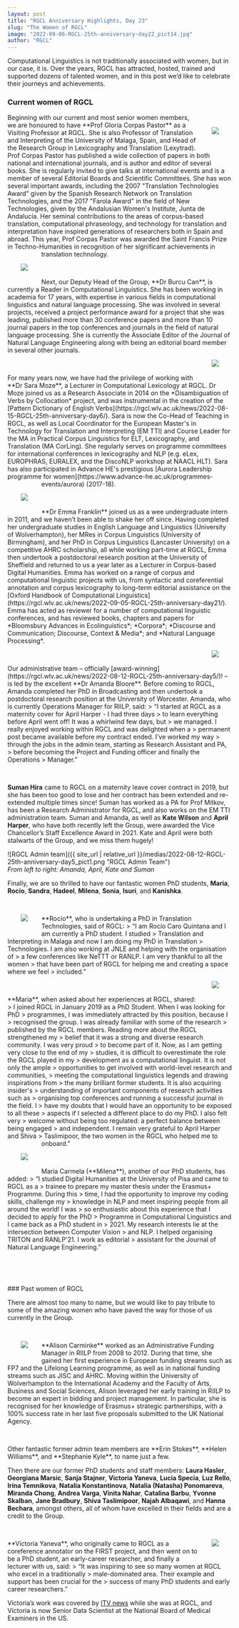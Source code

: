 ```yaml
---
layout: post
title: "RGCL Anniversary Highlights, Day 23"
slug: "The Women of RGCL"
image: "2022-09-06-RGCL-25th-anniversary-day22_pict14.jpg"
author: "RGCL"
---
```


Computational Linguistics is not traditionally associated with women, but in
our case, it is. Over the years, RGCL has attracted, hosted, trained and
supported dozens of talented women, and in this post we’d like to celebrate
their journeys and achievements.

### Current women of RGCL
<img style="float: right; margin:30px 30px 30px 30px" src="{{ site_url | relative_url }}/medias/2022-09-07-RGCL-25th-anniversary-day23_pict1.jpg">
Beginning with our current and most senior women members, we are honoured to
have **Prof Gloria Corpas Pastor** as a Visiting Professor at RGCL. She is also
Professor of Translation and Interpreting of the University of Malaga, Spain,
and Head of the Research Group in Lexicography and Translation (Lexytrad). Prof
Corpas Pastor has published a wide collection of papers in both national and
international journals, and is author and editor of several books. She is
regularly invited to give talks at international events and is a member of
several Editorial Boards and Scientific Committees. She has won several
important awards, including the 2007 "Translation Technologies Award" given by
the Spanish Research Network on Translation Technologies, and the 2017 "Farola
Award" in the field of New Technologies, given by the Andalusian Women's
Institute, Junta de Andalucía.  Her seminal contributions to the areas of
corpus-based translation, computational phraseology, and technology for
translation and interpretation have inspired generations of researchers both in
Spain and abroad. This year, Prof Corpas Pastor was awarded the Saint Francis
Prize in Techno-Humanities in recognition of her significant achievements in
translation technology.

<img style="float: left; margin:30px 30px 30px 30px" src="{{ site_url | relative_url }}/medias/2022-09-07-RGCL-25th-anniversary-day23_pict2.jpg">
<p>&nbsp;</p>
Next, our Deputy Head of the Group, **Dr Burcu Can**, is currently a Reader in
Computational Linguistics. She has been working in academia for 17 years, with
expertise in various fields in computational linguistics and natural language
processing. She was involved in several projects, received a project
performance award for a project that she was leading, published more than 30
conference papers and more than 10 journal papers in the top conferences and
journals in the field of natural language processing. She is currently the
Associate Editor of the Journal of Natural Language Engineering along with
being an editorial board member in several other journals. 


<img style="float: right; margin:30px 30px 30px 30px" src="{{ site_url | relative_url }}/medias/2022-09-07-RGCL-25th-anniversary-day23_pict3.png">
<p>&nbsp;</p>
For many years now, we have had the privilege of working with **Dr Sara Moze**, a
Lecturer in Computational Lexicology at RGCL. Dr Moze joined us as a Research
Associate in 2014 on the *Disambiguation of Verbs by Collocation* project, and
was instrumental in the creation of the [Pattern Dictionary of English Verbs](https://rgcl.wlv.ac.uk/news/2022-08-15-RGCL-25th-anniversary-day6/).
Sara is now the Co-Head of Teaching in RGCL, as well as Local Coordinator for
the European Master's in Technology for Translation and Interpreting (EM TTI)
and Course Leader for the MA in Practical Corpus Linguistics for ELT,
Lexicography, and Translation (MA CorLing). She regularly serves on programme
committees for international conferences in lexicography and NLP (e.g. eLex,
EUROPHRAS, EURALEX, and the DiscoNLP workshop at NAACL HLT). Sara has also
participated in Advance HE's prestigious [Aurora Leadership programme for women](https://www.advance-he.ac.uk/programmes-events/aurora)
(2017-18).

<img style="float: left; margin:30px 30px 30px 30px" src="{{ site_url | relative_url }}/medias/2022-09-07-RGCL-25th-anniversary-day23_pict4.jpg">
<p>&nbsp;</p>
**Dr Emma Franklin** joined us as a wee undergraduate intern in 2011, and we
haven’t been able to shake her off since. Having completed her undergraduate
studies in English Language and Linguistics (University of Wolverhampton), her
MRes in Corpus Linguistics (University of Birmingham), and her PhD in Corpus
Linguistics (Lancaster University) on a competitive AHRC scholarship, all while
working part-time at RGCL, Emma then undertook a postdoctoral research position
at the University of Sheffield and returned to us a year later as a Lecturer in
Corpus-based Digital Humanities. Emma has worked on a range of corpus and
computational linguistic projects with us, from syntactic and coreferential
annotation and corpus lexicography to long-term editorial assistance on the
[Oxford Handbook of Computational Linguistics](https://rgcl.wlv.ac.uk/news/2022-09-05-RGCL-25th-anniversary-day21/). Emma has acted as reviewer for a
number of computational linguistic conferences, and has reviewed books,
chapters and papers for *Bloomsbury Advances in Ecolinguistics*; *Corpora*;
*Discourse and Communication; Discourse, Context & Media*; and *Natural Language
Processing*.

<img style="float: right; margin:30px 30px 30px 30px" src="{{ site_url | relative_url }}/medias/2022-09-07-RGCL-25th-anniversary-day23_pict5.jpg">
<p>&nbsp;</p>
Our administrative team – officially [award-winning](https://rgcl.wlv.ac.uk/news/2022-08-12-RGCL-25th-anniversary-day5/)! – is led by the excellent
**Dr Amanda Bloore**. Before coming to RGCL, Amanda completed her PhD in
Broadcasting and then undertook a postdoctoral research position at the
University of Worcester. Amanda, who is currently Operations Manager for RIILP,
said: 
> “I started at RGCL as a maternity cover for April Harper - I had three days
> to learn everything before April went off! It was a whirlwind few days, but
> we managed. I really enjoyed working within RGCL and was delighted when a
> permanent post became available before my contract ended. I’ve worked my way
> through the jobs in the admin team, starting as Research Assistant and PA,
> before becoming the Project and Funding officer and finally the Operations
> Manager.”

<p>&nbsp;</p>

**Suman Hira** came to RGCL on a maternity leave cover contract in 2019, but she
has been too good to lose and her contract has been extended and re-extended
multiple times since! Suman has worked as a PA for Prof Mitkov, has been a
Research Administrator for RGCL, and also works on the EM TTI administration
team. Suman and Amanda, as well as **Kate Wilson** and **April Harper**, who have both
recently left the Group, were awarded the Vice Chancellor’s Staff Excellence
Award in 2021. Kate and April were both stalwarts of the Group, and we miss
them hugely!

![RGCL Admin team]({{ site_url | relative_url }}/medias/2022-08-12-RGCL-25th-anniversary-day5_pict1.png "RGCL Admin Team")  
*From left to right: Amanda, April, Kate and Suman*

Finally, we are so thrilled to have our fantastic women PhD students, **Maria**, **Rocío**, **Sandra**, **Hadeel**, **Milena**, **Sonia**, **Isuri**, and **Kanishka**. 


<img style="float: left; margin:30px 30px 30px 30px" src="{{ site_url | relative_url }}/medias/2022-09-07-RGCL-25th-anniversary-day23_pict7.jpg">
<p>&nbsp;</p>
**Rocío**, who is undertaking a PhD in Translation Technologies, said of RGCL: 
> “I am Rocío Caro Quintana and I am currently a PhD student. I studied
> Translation and Interpreting in Malaga and now I am doing my PhD in Translation
> Technologies. I am also working at JNLE and helping with the organisation of
> a few conferences like NeTTT or RANLP. I am very thankful to all the women
> that have been part of RGCL for helping me and creating a space where we feel
> included.”


<img style="float: right; margin:30px 30px 30px 30px" src="{{ site_url | relative_url }}/medias/2022-09-07-RGCL-25th-anniversary-day23_pict8.jpg">
<p>&nbsp;</p>
**Maria**, when asked about her experiences at RGCL, shared:
> I joined RGCL in January 2019 as a PhD Student. When I was looking for PhD
> programmes, I was immediately attracted by this position, because I
> recognised the group. I was already familiar with some of the research
> published by the RGCL members. Reading more about the RGCL strengthened my
> belief that it was a strong and diverse research community. I was very proud
> to become part of it. Now, as I am getting very close to the end of my
> studies, it is difficult to overestimate the role the RGCL played in my
> development as a computational linguist. It is not only the ample
> opportunities to get involved with world-level research and communities,
> meeting the computational linguistics legends and drawing inspirations from
> the many brilliant former students. It is also acquiring insider's
> understanding of important components of research activities such as
> organising top conferences and running a successful journal in the field. I
> have my doubts that I would have an opportunity to be exposed to all these
> aspects if I selected a different place to do my PhD. I also felt very
> welcome without being too regulated: a perfect balance between being engaged
> and independent. I remain very grateful to April Harper and Shiva
> Taslimipoor, the two women in the RGCL who helped me to onboard.”


<img style="float: left; margin:30px 30px 30px 30px" src="{{ site_url | relative_url }}/medias/2022-09-07-RGCL-25th-anniversary-day23_pict9.jpg">
<p>&nbsp;</p>
Maria Carmela (**Milena**), another of our PhD students, has added:
> “I studied Digital Humanities at the University of Pisa and came to RGCL as a
> trainee to prepare my master thesis under the Erasmus+ Programme. During this
> time, I had the opportunity to improve my coding skills, challenge my
> knowledge in NLP and meet inspiring people from all around the world! I was
> so enthusiastic about this experience that I decided to apply for the PhD
> Programme in Computational Linguistics and I came back as a PhD student in
> 2021. My research interests lie at the intersection between Computer Vision
> and NLP. I helped organising TRITON and RANLP'21. I work as editorial
> assistant for the Journal of Natural Language Engineering.”


<p>&nbsp;</p>
<p>&nbsp;</p>
### Past women of RGCL

There are almost too many to name, but we would like to pay tribute to some of
the amazing women who have paved the way for those of us currently in the
Group.

<img style="float: left; margin:30px 30px 30px 30px" src="{{ site_url | relative_url }}/medias/2022-09-07-RGCL-25th-anniversary-day23_pict10.jpg">
<p>&nbsp;</p>
**Alison Carminke** worked as an Administrative Funding Manager in RIILP from 2008
to 2012. During that time, she gained her first experience in European funding
streams such as FP7 and the Lifelong Learning programme, as well as in national
funding streams such as JISC and AHRC. Moving within the University of
Wolverhampton to the International Academy and the Faculty of Arts, Business
and Social Sciences, Alison leveraged her early training in RIILP to become an
expert in bidding and project management. In particular, she is recognised for
her knowledge of Erasmus+ strategic partnerships, with a 100% success rate in
her last five proposals submitted to the UK National Agency.

<p>&nbsp;</p>
Other fantastic former admin team members are **Erin Stokes**, **Helen Williams**, and **Stephanie Kyle**, to name just a few.

Then there are our former PhD students and staff members: **Laura Hasler**,
**Georgiana Marsic**, **Sanja Stajner**, **Victoria Yaneva**, **Lucia Specia**,
**Luz Rello**, **Irina Temnikova**, **Natalia Konstantinova**, **Natalia
(Natasha) Ponomareva**, **Miranda Chong**, **Andrea Varga**, **Vinita Nahar**,
**Catalina Barbu**, **Yvonne Skalban**, **Jane Bradbury**, **Shiva
Taslimipoor**, **Najah Albaqawi**, and **Hanna Bechara**, amongst others, all
of whom have excelled in their fields and are a credit to the Group.

<img style="float: right; margin:30px 30px 30px 30px" src="{{ site_url | relative_url }}/medias/2022-09-07-RGCL-25th-anniversary-day23_pict11.jpg">
<p>&nbsp;</p>
**Victoria Yaneva**, who originally came to RGCL as a coreference annotator on
the FIRST project, and then went on to be a PhD student, an early-career
researcher, and finally a lecturer with us, said:
> “It was inspiring to see so many women at RGCL who excel in a traditionally
> male-dominated area. Their example and support has been crucial for the
> success of many PhD students and early career researchers.” 

Victoria’s work was covered by [ITV
news](https://rgcl.wlv.ac.uk/news/2022-08-11-RGCL-25th-anniversary-day4/) while
she was at RGCL, and Victoria is now Senior Data Scientist at the National
Board of Medical Examiners in the US.
